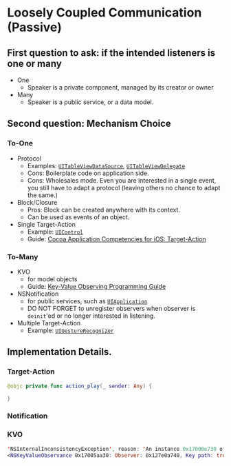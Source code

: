 # Loosely Coupled Communication (Passive)

## First question to ask: if the intended listeners is one or many

* One
  * Speaker is a private component, managed by its creator or owner
* Many
  * Speaker is a public service, or a data model.

## Second question: Mechanism Choice

### To-One

* Protocol
  * Examples: [`UITableViewDataSource`](https://developer.apple.com/reference/uikit/uitableviewdatasource), [`UITableViewDelegate`](https://developer.apple.com/reference/uikit/uitableviewdelegate)
  * Cons: Boilerplate code on application side.
  * Cons: Wholesales mode. Even you are interested in a single event, you still have to adapt a protocol (leaving others no chance to adapt the same.)
* Block/Closure
  * Pros: Block can be created anywhere with its context.
  * Can be used as events of an object.
* Single Target-Action
  * Example: [`UIControl`](https://developer.apple.com/reference/uikit/uicontrol)
  * Guide: [Cocoa Application Competencies for iOS: Target-Action](https://developer.apple.com/library/content/documentation/General/Conceptual/Devpedia-CocoaApp/TargetAction.html#//apple_ref/doc/uid/TP40009071-CH3)

### To-Many

* KVO
  * for model objects
  * Guide: [Key-Value Observing Programming Guide](https://developer.apple.com/library/content/documentation/Cocoa/Conceptual/KeyValueObserving/KeyValueObserving.html#//apple_ref/doc/uid/10000177i)
* NSNotification
  * for public services, such as [`UIApplication`](https://developer.apple.com/reference/uikit/uiapplication)
  * DO NOT FORGET to unregister observers when observer is `deinit`'ed or no longer interested in listening.
* Multiple Target-Action
  * Example: [`UIGestureRecognizer`](https://developer.apple.com/reference/uikit/uigesturerecognizer)


## Implementation Details.

### Target-Action

```swift
@objc private func action_play(_ sender: Any) {

}
```

### Notification


### KVO

```swift
'NSInternalInconsistencyException', reason: 'An instance 0x17000e730 of class CLHeading was deallocated while key value observers were still registered with it. Current observation info: <NSKeyValueObservationInfo 0x17003e1e0> (
<NSKeyValueObservance 0x17005aa30: Observer: 0x127e0a740, Key path: trueHeading, Options: <New: YES, Old: NO, Prior: NO> Context: 0x0, Property: 0x17005d040>
```
